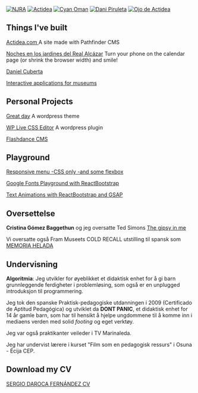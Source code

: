 [![NJRA](http://www.flashdance.es/res/imgs/webs/thumbs/njra-2016.png)](http://www.actidea.es/nochesalcazar2017/calendario)
[![Actidea](http://www.flashdance.es/res/imgs/webs/thumbs/actidea-diseño.png)](http://www.actidea.com/diseño)
[![Cyan Oman](http://www.flashdance.es/res/imgs/webs/thumbs/cyan-animatica-oman.png)](http://www.cyananimatica.com/portfolio-items/national-museum-oman/?portfolioCats=1488)
[![Dani Piruleta](http://www.flashdance.es/res/imgs/webs/thumbs/dani-piruleta.png)](http://www.danielcuberta.com/)
[![Ojo de Actidea](http://www.flashdance.es/res/imgs/webs/thumbs/actidea-ojo.png)](http://www.actidea.com)

## Things I've built
[Actidea.com ](http://www.actidea.com/diseño)
A site made with Pathfinder CMS

[Noches en los jardines del Real Alcázar](http://www.actidea.es/nochesalcazar2017/calendario)
Turn your phone on the calendar page (or shrink the browser width) and smile!

[Daniel Cuberta](http://www.danielcuberta.com/peliculas/6-manzanas/)

[Interactive applications for museums](http://www.cyananimatica.com/portfolio-items/national-museum-oman/?portfolioCats=1488)

## Personal Projects
[Great day](https://github.com/SergioDaroca/Great-Day-WordPress-theme)
A wordpress theme

[WP Live CSS Editor](https://wordpress.org/plugins/wp-live-css-editor/)
A wordpress plugin

[Flashdance CMS](https://www.youtube.com/watch?v=Xio8YCLB6-o)

## Playground

[Responsive menu -CSS only -and some flexbox](https://codepen.io/SergioDaroca/pen/bgKPqY)

[Google Fonts Playground with ReactBootstrap](https://codepen.io/SergioDaroca/pen/PbgNRr)

[Text Animations with ReactBootstrap and GSAP](https://codepen.io/SergioDaroca/pen/dNPpNe?editors=0010)

## Oversettelse
**Cristina Gómez Baggethun** og jeg oversatte Ted Simons [The gipsy in me](http://www.interfolio.es/Actual/Entradas/2014/11/8_EL_GITANO_QUE_HAY_EN_MI.html)

Vi oversatte også Fram Museets COLD RECALL utstilling til spansk som [MEMORIA HELADA](http://www.museocienciavalladolid.es/opencms/mcva/QueOfrecemos/Actualidad/EventosPropios/eventospropios/eventoprop_0253.html?calYear=2017&calMonth=4)

## Undervisning
**Algoritmia**:
Jeg utvikler for øyeblikket et didaktisk enhet for å gi barn grunnleggende ferdigheter i problemløsing, som også er en unplugged introduksjon til programmering.

Jeg tok den spanske Praktisk-pedagogiske utdanningen i 2009 (Certificado de Aptitud Pedagógica) og utviklet da **DONT PANIC**, et didaktisk enhet for 14 år gamle barn, som har til hensikt å hjelpe ungdommene til å komme inn i mediaens verden med solid _footing_ og eget verktøy.

Jeg var også praktikanter veileder i TV Marinaleda.

Jeg har undervist lærere i kurset "Film som en pedagogisk ressurs" i Osuna - Écija CEP. 

## Download my CV
[SERGIO DAROCA FERNÁNDEZ CV](http://www.flashdance.es/res/files/Sergio-Daroca-curriculum-vitae.pdf)
